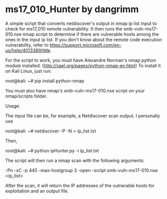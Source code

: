 # ms17_010_Hunter by dangrimm
A simple script that converts netdiscover's output in nmap ip list input to check for ms17_010 remote vulnerability. It then
runs the smb-vuln-ms17-010.nse nmap script to determine if there are vulnerable hosts among the ones in the input ip list.
If you don't know about the remote code execution vulnerability, refer to https://support.microsoft.com/en-us/help/4013389/title.

For the script to work, you must have Alexandre Norman's nmap python module installed. (http://xael.org/pages/python-nmap-en.html)
To install it on Kali Linux, just run:

  root@kali: ~# pip install python-nmap

You must also have nmap's smb-vuln-ms17-010.nse script on your nmap/scripts folder.

Usage:

The input file can be, for example, a Netdiscover scan output. I personally use

root@kali: ~# netdiscover -P -N > ip_list.txt

Then, 

root@kali: ~# python ipHunter.py -i ip_list.txt

The script will then run a nmap scan with the following arguments:

-Pn -sC -p 445 -max-hostgroup 3 -open -script smb-vuln-ms17-010.nse <ip_list>

After the scan, it will return the IP addresses of the vulnerable hosts for exploitation and an output file.
